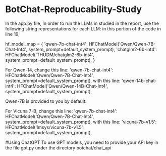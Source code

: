 # BotChat-Reproducability-Study
In the app.py file,
In order to run the LLMs in studied in the report, use the following string representations for each LLM:
in this portion of the code in line 19,

hf_model_map = {
    'qwen-7b-chat-int4': HFChatModel('Qwen/Qwen-7B-Chat-Int4', system_prompt=default_system_prompt),
    'chatglm2-6b-int4': HFChatModel('THUDM/chatglm2-6b-int4', system_prompt=default_system_prompt),
}

For Qwen-14, 
change this line: 'qwen-7b-chat-int4': HFChatModel('Qwen/Qwen-7B-Chat-Int4', system_prompt=default_system_prompt),
with this line:  'qwen-14b-chat-int4': HFChatModel('Qwen/Qwen-14B-Chat-Int4', system_prompt=default_system_prompt),

Qwen-7B is provided to you by default.

For Vicuna 7-B, 
change this line: 'qwen-7b-chat-int4': HFChatModel('Qwen/Qwen-7B-Chat-Int4', system_prompt=default_system_prompt),
with this line: 'vicuna-7b-v1.5': HFChatModel('lmsys/vicuna-7b-v1.5', system_prompt=default_system_prompt),

#Using ChatGPT
To use GPT models, you need to provide your API key in the file gpt.py under the directory botchat/chat_api

